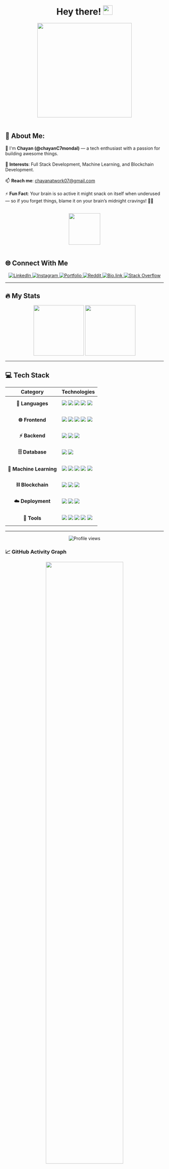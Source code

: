 <h1 align="center">
  Hey there! 
  <img src="https://media.giphy.com/media/hvRJCLFzcasrR4ia7z/giphy.gif" width="30px"/>
</h1>

<div align="center">
  <img src="https://media.giphy.com/media/836HiJc7pgzy8iNXCn/giphy.gif" width="300"/>
</div>

<br>

## 💫 About Me:

👋 I'm **Chayan (@chayanC7mondal)** — a tech enthusiast with a passion for building awesome things.<br><br>
👀 **Interests**: Full Stack Development, Machine Learning, and Blockchain Development.<br><br>
📫 **Reach me**: chayanatwork07@gmail.com<br><br>
⚡ **Fun Fact**: Your brain is so active it might snack on itself when underused — so if you forget things, blame it on your brain’s midnight cravings! 🧠🍕

<br>

<div align="center">
  <img src="https://media.giphy.com/media/M9gbBd9nbDrOTu1Mqx/giphy.gif" width="100"/>
</div>

<br>

## 🌐 Connect With Me

<div id="badges" align="center">
  <a href="https://www.linkedin.com/in/chayan-mondal-881962177/" target="_blank">
    <img src="https://img.shields.io/badge/LinkedIn-blue?style=for-the-badge&logo=linkedin&logoColor=white" alt="LinkedIn"/>
  </a>
  <a href="https://www.instagram.com/chayan.mondal_?igsh=Z3RuOW1iaGg5aGFx" target="_blank">
    <img src="https://img.shields.io/badge/Instagram-E4405F?style=for-the-badge&logo=instagram&logoColor=white" alt="Instagram"/>
  </a>
  <a href="https://chayan-mondal.vercel.app/" target="_blank">
    <img src="https://img.shields.io/badge/Portfolio-255E63?style=for-the-badge&logo=About.me&logoColor=white" alt="Portfolio"/>
  </a>
  <a href="https://www.reddit.com/user/YOUR_USERNAME" target="_blank">
    <img src="https://img.shields.io/badge/Reddit-FF4500?style=for-the-badge&logo=reddit&logoColor=white" alt="Reddit"/>
  </a>
  <a href="https://bio.link/chayanmondal" target="_blank">
    <img src="https://img.shields.io/badge/bio.link-000000?style=for-the-badge&logo=biolink&logoColor=white" alt="Bio.link"/>
  </a>
  <a href="https://stackoverflow.com/users/23888792/chayan-mondal" target="_blank">
    <img src="https://img.shields.io/badge/Stack_Overflow-FE7A16?style=for-the-badge&logo=stack-overflow&logoColor=white" alt="Stack Overflow"/>
  </a> 
</div>

---

## 🔥 My Stats
<p align="center">
  <img height="160" src="https://streak-stats.demolab.com?user=chayanC7mondal&theme=bear&hide_border=true&border_radius=6.3"/> 
  <img height="160" src="https://github-readme-stats.vercel.app/api?username=chayanC7mondal&show_icons=true&theme=tokyonight"/>
</p>

---

## 💻 Tech Stack

<div align="center">

| **Category** | **Technologies** |
|:---:|:---|
| **🚀 Languages** | <div align="left" style="padding: 10px 0;">![](https://img.shields.io/badge/C-00599C?style=flat&logo=c&logoColor=white) ![](https://img.shields.io/badge/C++-00599C?style=flat&logo=c%2B%2B&logoColor=white) ![](https://img.shields.io/badge/Python-3776AB?style=flat&logo=python&logoColor=white) ![](https://img.shields.io/badge/JavaScript-F7DF1E?style=flat&logo=javascript&logoColor=black) ![](https://img.shields.io/badge/TypeScript-007ACC?style=flat&logo=typescript&logoColor=white)</div> |
|  |  |
| **🌐 Frontend** | <div align="left" style="padding: 10px 0;">![](https://img.shields.io/badge/HTML5-E34F26?style=flat&logo=html5&logoColor=white) ![](https://img.shields.io/badge/CSS3-1572B6?style=flat&logo=css3&logoColor=white) ![](https://img.shields.io/badge/React-61DAFB?style=flat&logo=react&logoColor=black) ![](https://img.shields.io/badge/Tailwind-38B2AC?style=flat&logo=tailwind-css&logoColor=white) ![](https://img.shields.io/badge/Bootstrap-563D7C?style=flat&logo=bootstrap&logoColor=white)</div> |
|  |  |
| **⚡ Backend** | <div align="left" style="padding: 10px 0;">![](https://img.shields.io/badge/Node.js-339933?style=flat&logo=node.js&logoColor=white) ![](https://img.shields.io/badge/Express.js-000000?style=flat&logo=express&logoColor=white) ![](https://img.shields.io/badge/JWT-000000?style=flat&logo=json-web-tokens&logoColor=white)</div> |
|  |  |
| **🗄️ Database** | <div align="left" style="padding: 10px 0;">![](https://img.shields.io/badge/MongoDB-47A248?style=flat&logo=mongodb&logoColor=white) ![](https://img.shields.io/badge/PostgreSQL-336791?style=flat&logo=postgresql&logoColor=white)</div> |
|  |  |
| **🤖 Machine Learning** | <div align="left" style="padding: 10px 0;">![](https://img.shields.io/badge/Numpy-013243?style=flat&logo=numpy&logoColor=white) ![](https://img.shields.io/badge/Pandas-150458?style=flat&logo=pandas&logoColor=white) ![](https://img.shields.io/badge/Scikit--Learn-F7931E?style=flat&logo=scikit-learn&logoColor=white) ![](https://img.shields.io/badge/Streamlit-FF4B4B?style=flat&logo=streamlit&logoColor=white) ![](https://img.shields.io/badge/Jupyter-F37626?style=flat&logo=jupyter&logoColor=white)</div> |
|  |  |
| **⛓️ Blockchain** | <div align="left" style="padding: 10px 0;">![](https://img.shields.io/badge/Truffle-3C2C3E?style=flat&logo=truffle&logoColor=white) ![](https://img.shields.io/badge/Hardhat-e3b341?style=flat&logo=ethereum&logoColor=black) ![](https://img.shields.io/badge/Ganache-f78c40?style=flat&logo=ganache&logoColor=white)</div> |
|  |  |
| **☁️ Deployment** | <div align="left" style="padding: 10px 0;">![](https://img.shields.io/badge/Vercel-000?style=flat&logo=vercel&logoColor=white) ![](https://img.shields.io/badge/Netlify-00C7B7?style=flat&logo=netlify&logoColor=white) ![](https://img.shields.io/badge/Render-63B5F6?style=flat&logo=render&logoColor=white)</div> |
|  |  |
| **🔧 Tools** | <div align="left" style="padding: 10px 0;">![](https://img.shields.io/badge/Postman-FF6C37?style=flat&logo=postman&logoColor=white) ![](https://img.shields.io/badge/Docker-2496ED?style=flat&logo=docker&logoColor=white) ![](https://img.shields.io/badge/Cloudinary-1a9fd3?style=flat&logo=cloudinary&logoColor=white) ![](https://img.shields.io/badge/NPM-CB3837?style=flat&logo=npm&logoColor=white) ![](https://img.shields.io/badge/Yarn-2C8EBB?style=flat&logo=yarn&logoColor=white)</div> |

</div>

---


<div align="center">
  <img src="https://komarev.com/ghpvc/?username=chayanC7mondal&style=for-the-badge&color=blue" alt="Profile views"/>
</div>



### 📈 GitHub Activity Graph
<p align="center">
  <img width="70%" src="https://github-readme-activity-graph.vercel.app/graph?username=chayanC7mondal&theme=react&bg_color=20232a&hide_border=true"/>
</p>
